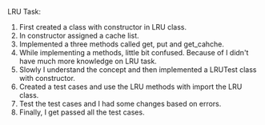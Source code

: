 LRU Task:
1. First created a class with constructor in LRU class.
2. In constructor assigned a cache list.
3. Implemented a three methods called get, put and get_cahche.
4. While implementing a methods, little bit confused. Because of I didn't have much more knowledge on LRU task.
5. Slowly I understand the concept and then implemented a LRUTest class with constructor.
6. Created a test cases and use the LRU methods with import the LRU class.
7. Test the test cases and I had some changes based on errors.
8. Finally, I get passed all the test cases.
